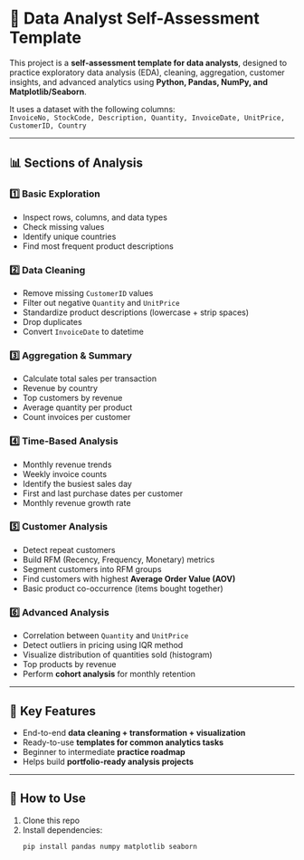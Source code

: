 # 📝 Data Analyst Self-Assessment Template

This project is a **self-assessment template for data analysts**, designed to practice exploratory data analysis (EDA), cleaning, aggregation, customer insights, and advanced analytics using **Python, Pandas, NumPy, and Matplotlib/Seaborn**.  

It uses a dataset with the following columns:  
`InvoiceNo, StockCode, Description, Quantity, InvoiceDate, UnitPrice, CustomerID, Country`

---

## 📊 Sections of Analysis

### 1️⃣ Basic Exploration
- Inspect rows, columns, and data types  
- Check missing values  
- Identify unique countries  
- Find most frequent product descriptions  

### 2️⃣ Data Cleaning
- Remove missing `CustomerID` values  
- Filter out negative `Quantity` and `UnitPrice`  
- Standardize product descriptions (lowercase + strip spaces)  
- Drop duplicates  
- Convert `InvoiceDate` to datetime  

### 3️⃣ Aggregation & Summary
- Calculate total sales per transaction  
- Revenue by country  
- Top customers by revenue  
- Average quantity per product  
- Count invoices per customer  

### 4️⃣ Time-Based Analysis
- Monthly revenue trends  
- Weekly invoice counts  
- Identify the busiest sales day  
- First and last purchase dates per customer  
- Monthly revenue growth rate  

### 5️⃣ Customer Analysis
- Detect repeat customers  
- Build RFM (Recency, Frequency, Monetary) metrics  
- Segment customers into RFM groups  
- Find customers with highest **Average Order Value (AOV)**  
- Basic product co-occurrence (items bought together)  

### 6️⃣ Advanced Analysis
- Correlation between `Quantity` and `UnitPrice`  
- Detect outliers in pricing using IQR method  
- Visualize distribution of quantities sold (histogram)  
- Top products by revenue  
- Perform **cohort analysis** for monthly retention  

---

## 🚀 Key Features
- End-to-end **data cleaning + transformation + visualization**
- Ready-to-use **templates for common analytics tasks**
- Beginner to intermediate **practice roadmap**  
- Helps build **portfolio-ready analysis projects**  

---

## 📌 How to Use
1. Clone this repo  
2. Install dependencies:  
   ```bash
   pip install pandas numpy matplotlib seaborn
